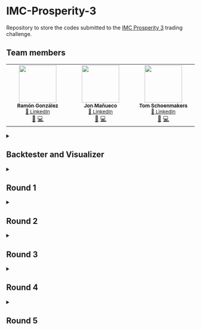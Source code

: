 # IMC-Prosperity-3
Repository to store the codes submitted to the [IMC Prosperity 3](https://prosperity.imc.com/) trading challenge.

## Team members

<!-- ALL-CONTRIBUTORS-LIST:START - Do not remove or modify this section -->
<!-- prettier-ignore-start -->
<!-- markdownlint-disable -->
<table>
  <tbody>
    <tr>
      <td align="center" valign="top" width="14.28%">
        <a href="https://github.com/ramongonzalezgv">
          <img src="" width="100px;" alt=""/>
          <br /><sub><b>Ramón González</b></sub></a>
        <br /><sub><a href="" title="LinkedIn">🔗 LinkedIn</a></sub>
        <br /><a href="" title="Research">🔬</a>
        <a href="" title="Code">💻</a>
      </td>
      <td align="center" valign="top" width="14.28%">
        <a href="https://github.com/jon-manueco">
          <img src="https://avatars.githubusercontent.com/u/126335353?v=4" width="100px;" alt=""/>
          <br /><sub><b>Jon Mañueco</b></sub></a>
        <br /><sub><a href="" title="LinkedIn">🔗 LinkedIn</a></sub>
        <br /><a href="" title="Research">🔬</a>
        <a href="" title="Code">💻</a>
      </td>
      <td align="center" valign="top" width="14.28%">
        <a href="https://github.com/TomSchoenmakers">
          <img src="https://avatars.githubusercontent.com/u/48713054?v=4" width="100px;" alt=""/>
          <br /><sub><b>Tom Schoenmakers</b></sub></a>
        <br /><sub><a href="" title="LinkedIn">🔗 LinkedIn</a></sub>
        <br /><a href="" title="Research">🔬</a>
        <a href="" title="Code">💻</a>
      </td>
    </tr>
  </tbody>
</table>

<details>
<summary><h2>Backtester and Visualizer</h2></summary>

For the challenge we used   [Jmerle's Prosperity 3 backtester](https://github.com/jmerle/imc-prosperity-3-backtester). The output it generates closely matches the format of the output generated by the official submission environment and is therefore compatible with his [Prosperity 3 Visualizer](https://github.com/jmerle/imc-prosperity-3-visualizer) that we also used as it was very useful to se the performance of our trading bots. The basic usage can be found in [Jmerle's repository](https://github.com/jmerle/imc-prosperity-3-backtester/blob/master/README.md). We copied the basic usage guide here for simplicity:

## Backtester and visualizer usage

Basic usage:
```sh
# Install the latest version of the backtester
$ pip install -U prosperity3bt

# Run the backtester on an algorithm using all data from round 0
$ prosperity3bt <path to algorithm file> 0
```

Run `pip install -U prosperity3bt` again when you want to update the backtester to the latest version.

Some more usage examples:
```sh
# Backtest on all days from round 1
$ prosperity3bt example/starter.py 1

# Backtest on round 1 day 0
$ prosperity3bt example/starter.py 1-0

# Backtest on round 1 day -1 and round 1 day 0
$ prosperity3bt example/starter.py 1--1 1-0

# Backtest on all days from rounds 1 and 2
$ prosperity3bt example/starter.py 1 2

# Merge profit and loss across days
$ prosperity3bt example/starter.py 1 --merge-pnl
```

Jmerle's backtester also integrates seamlesly with his visualizer, which can also be opened automatically after backtesting from the command line. Additionaly he provides some handy functions to manage the output or debug the trading algorithms.
```sh
# Automatically open the result in the visualizer when done. Assumes your algorithm logs in the visualizer's expected format
$ prosperity3bt example/starter.py 1 --vis

# Write algorithm output to custom file
$ prosperity3bt example/starter.py 1 --out example.log

# Skip saving the output log to a file
$ prosperity3bt example/starter.py 1 --no-out

# Backtest on custom data
# Requires the value passed to `--data` to be a path to a directory that is similar in structure to https://github.com/jmerle/imc-prosperity-3-backtester/tree/master/prosperity3bt/resources
$ prosperity3bt example/starter.py 1 --data prosperity3bt/resources

# Print trader's output to stdout while running
# This may be helpful when debugging a broken trader
$ prosperity3bt example/starter.py 1 --print
```

</details>

<details>
<summary><h2>Round 1</h2></summary>

</details>

<details>
<summary><h2>Round 2</h2></summary>

</details>

<details>
<summary><h2>Round 3</h2></summary>

</details>

<details>
<summary><h2>Round 4</h2></summary>

</details>

<details>
<summary><h2>Round 5</h2></summary>

</details>
